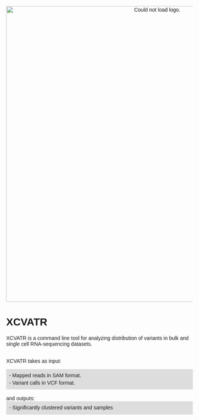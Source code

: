 
<font face="arial">
<div style="text-align:center"><img src="episafari_logo.png" alt="Could not load logo." width="800" align="center"></div>
<h1>XCVATR</h1>
XCVATR is a command line tool for analyzing distribution of variants in bulk and single cell RNA-sequencing datasets.<br><br>

XCVATR takes as input:<br>
<div style="padding:8px;background-color:#ddd;line-height:1.4;">
- Mapped reads in SAM format. <br>
- Variant calls in VCF format. <br>
</div><br>
and outputs:<br>
<div style="padding:8px;background-color:#ddd;line-height:1.4;">
- Significantly clustered variants and samples 
</div>

